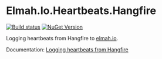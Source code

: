 # Elmah.Io.Heartbeats.Hangfire

[![Build status](https://github.com/elmahio/Elmah.Io.Heartbeats.Hangfire/workflows/build/badge.svg)](https://github.com/elmahio/Elmah.Io.Heartbeats.Hangfire/actions/workflows/build.yml) [![NuGet Version](https://img.shields.io/nuget/v/Elmah.Io.Heartbeats.Hangfire.svg?style=flat)](https://www.nuget.org/packages/Elmah.Io.Heartbeats.Hangfire/)

Logging heartbeats from Hangfire to [elmah.io](https://elmah.io/).

Documentation: [Logging heartbeats from Hangfire](https://docs.elmah.io/logging-heartbeats-from-hangfire/)
